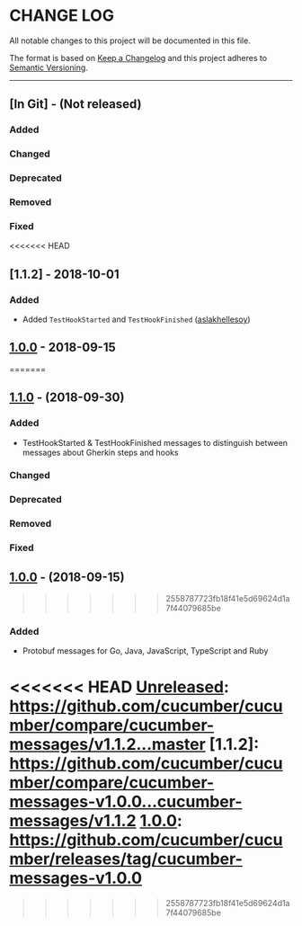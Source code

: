 # CHANGE LOG
All notable changes to this project will be documented in this file.

The format is based on [Keep a Changelog](http://keepachangelog.com/)
and this project adheres to [Semantic Versioning](http://semver.org/).

----
## [In Git] - (Not released)

### Added

### Changed

### Deprecated

### Removed

### Fixed

<<<<<<< HEAD
## [1.1.2] - 2018-10-01

### Added

* Added `TestHookStarted` and `TestHookFinished` ([aslakhellesoy])

## [1.0.0] - 2018-09-15
=======
## [1.1.0] - (2018-09-30)

### Added

* TestHookStarted & TestHookFinished messages to distinguish between messages about Gherkin steps and hooks

### Changed

### Deprecated

### Removed

### Fixed

## [1.0.0] - (2018-09-15)
>>>>>>> 2558787723fb18f41e5d69624d1a7f44079685be

### Added

* Protobuf messages for Go, Java, JavaScript, TypeScript and Ruby

<!-- Releases -->
<<<<<<< HEAD
[Unreleased]: https://github.com/cucumber/cucumber/compare/cucumber-messages/v1.1.2...master
[1.1.2]:      https://github.com/cucumber/cucumber/compare/cucumber-messages-v1.0.0...cucumber-messages/v1.1.2
[1.0.0]:      https://github.com/cucumber/cucumber/releases/tag/cucumber-messages-v1.0.0
=======
[Unreleased]: https://github.com/cucumber/cucumber/compare/messages-v1.1.0...master
[1.1.0]:      https://github.com/cucumber/cucumber/compare/messages-v1.0.0...v1.1.0
[1.0.0]:      https://github.com/cucumber/cucumber/releases/tag/messages-v1.0.0
>>>>>>> 2558787723fb18f41e5d69624d1a7f44079685be

<!-- Contributors in alphabetical order -->
[aslakhellesoy]:    https://github.com/aslakhellesoy
